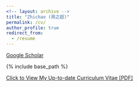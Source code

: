 ```yaml
---
<!-- layout: archive -->
title: "Zhichao (周之超)"
permalink: /cv/
author_profile: true
redirect_from:
  - /resume
---
```


[Google Scholar](https://scholar.google.com/citations?hl=en&user=9e0nrQIAAAAJ&view_op=list_works&authuser=1&sortby=pubdate)

{% include base_path %}

[Click to View My Up-to-date Curriculum Vitae [PDF]](http://ChaoLab.github.io/files/My_CV.pdf)

<!-- <embed src="http://ChaoLab.github.io/files/My_CV.pdf" width="650" height="1800" type='application/pdf'> -->
